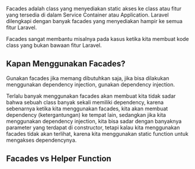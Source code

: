 Facades adalah class yang menyediakan static akses ke class atau fitur yang tersedia di dalam Service Container atau Application. Laravel dilengkapi dengan banyak facades yang menyediakan hampir ke semua fitur Laravel.

Facades sangat membantu misalnya pada kasus ketika kita membuat kode class yang bukan bawaan fitur Laravel.

## Kapan Menggunakan Facades?

Gunakan facades jika memang dibutuhkan saja, jika bisa dilakukan menggunakan dependency injection, gunakan dependency injection.

Terlalu banyak menggunakan facades akan membuat kita tidak sadar bahwa sebuah class banyak sekali memiliki dependency, karena sebenarnya ketika kita menggunakan facades, kita akan membuat dependency (ketergantungan) ke tempat lain, sedangkan jika kita menggunakan dependency injection, kita bisa sadar dengan banyaknya parameter yang terdapat di constructor, tetapi kalau kita menggunakan facades tidak akan terlihat, karena kita menggunakan static function untuk mengakses dependencynya.

## Facades vs Helper Function

